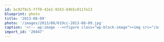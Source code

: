 ```yaml
---
id: bc92f8c5-fff0-42e2-9343-84b5c011fe13
blueprint: photo
title: '2013-08-09'
photo: '/images/2013/08/619cc-2013-08-09.jpg'
caption: '<!-- wp:image --><figure class="wp-block-image"><img src="/assets/images/2013/08/619cc-2013-08-09.jpg" /></figure><!-- /wp:image --><!-- wp:paragraph --><p>#mantra</p><!-- /wp:paragraph -->'
import_id: '20447'
---
```


